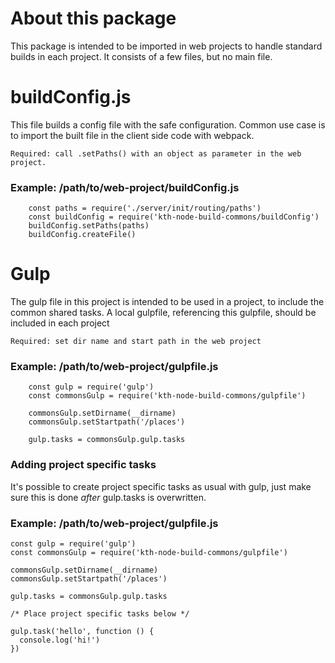 # About this package
This package is intended to be imported in web projects to handle standard builds in each project. It consists of a few files, but no main file.

# buildConfig.js
This file builds a config file with the safe configuration.
Common use case is to import the built file in the client side code with webpack.

`Required: call .setPaths() with an object as parameter in the web project.`

### Example: /path/to/web-project/buildConfig.js
```
	const paths = require('./server/init/routing/paths')
	const buildConfig = require('kth-node-build-commons/buildConfig')
	buildConfig.setPaths(paths)
	buildConfig.createFile()
```


# Gulp
The gulp file in this project is intended to be used in a project, to include the common shared tasks. A local gulpfile, referencing this gulpfile, should be included in each project

`Required: set dir name and start path in the web project`

### Example: /path/to/web-project/gulpfile.js
```
	const gulp = require('gulp')
	const commonsGulp = require('kth-node-build-commons/gulpfile')

	commonsGulp.setDirname(__dirname)
	commonsGulp.setStartpath('/places')

	gulp.tasks = commonsGulp.gulp.tasks
```

### Adding project specific tasks

It's possible to create project specific tasks as usual with gulp, just make sure this is done _after_ gulp.tasks is overwritten.

### Example: /path/to/web-project/gulpfile.js

```
const gulp = require('gulp')
const commonsGulp = require('kth-node-build-commons/gulpfile')

commonsGulp.setDirname(__dirname)
commonsGulp.setStartpath('/places')

gulp.tasks = commonsGulp.gulp.tasks

/* Place project specific tasks below */

gulp.task('hello', function () {
  console.log('hi!')
})

```

